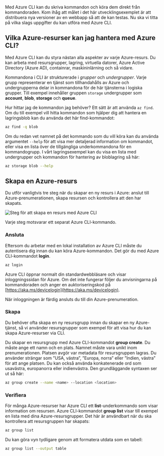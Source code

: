 Med Azure CLI kan du skriva kommandon och köra dem direkt från kommandoraden. Kom ihåg att målet i det här utvecklingsexemplet är att distribuera nya versioner av en webbapp så att de kan testas. Nu ska vi titta på vilka slags uppgifter du kan utföra med Azure CLI.

## <a name="what-azure-resources-can-be-managed-using-the-azure-cli"></a>Vilka Azure-resurser kan jag hantera med Azure CLI?
Med Azure CLI kan du styra nästan alla aspekter av varje Azure-resurs. Du kan arbeta med resursgrupper, lagring, virtuella datorer, Azure Active Directory (Azure AD), containrar, maskininlärning och så vidare.

Kommandona i CLI är strukturerade i _grupper_ och _undergrupper_. Varje grupp representerar en tjänst som tillhandahålls av Azure och undergrupperna delar in kommandona för de här tjänsterna i logiska grupper. Till exempel innehåller gruppen `storage` undergrupper som **account**, **blob**, **storage** och **queue**.

Hur hittar jag de kommandon jag behöver? Ett sätt är att använda `az find`. Om du till exempel vill hitta kommandon som hjälper dig att hantera en lagringsblob kan du använda det här find-kommandot:

```bash
az find -q blob
```

Om du redan vet namnet på det kommando som du vill köra kan du använda argumentet `--help` för att visa mer detaljerad information om kommandot, eller visa en lista över de tillgängliga underkommandona för en kommandogrupp. I vårt lagringsexempel kan du visa en lista med undergrupper och kommandon för hantering av bloblagring så här:

```bash
az storage blob --help
```

## <a name="how-to-create-an-azure-resource"></a>Skapa en Azure-resurs
Du utför vanligtvis tre steg när du skapar en ny resurs i Azure: anslut till Azure-prenumerationen, skapa resursen och kontrollera att den har skapats.

![Steg för att skapa en resurs med Azure CLI](../media-drafts/4-create-resources-overview.png)

Varje steg motsvarar ett separat Azure CLI-kommando.

### <a name="connect"></a>Ansluta
Eftersom du arbetar med en lokal installation av Azure CLI måste du autentisera dig innan du kan köra Azure-kommandon. Det gör du med Azure CLI-kommandot **login**. 

```bash
az login
```

Azure CLI öppnar normalt din standardwebbläsare och visar inloggningssidan för Azure. Om det inte fungerar följer du anvisningarna på kommandoraden och anger en auktoriseringskod på [https://aka.ms/devicelogin](https://aka.ms/devicelogin).

När inloggningen är färdig ansluts du till din Azure-prenumeration. 

### <a name="create"></a>Skapa
Du behöver ofta skapa en ny resursgrupp innan du skapar en ny Azure-tjänst, så vi använder resursgrupper som exempel för att visa hur du kan skapa Azure-resurser via CLI.

Du skapar en resursgrupp med Azure CLI-kommandot **group create**. Du måste ange ett namn och en plats. Namnet måste vara unikt inom prenumerationen. Platsen avgör var metadata för resursgruppen lagras. Du använder strängar som ”USA, västra”, ”Europa, norra” eller ”Indien, västra” för att ange platsen. Du kan också använda konkatenerade ord som usavästra, europanorra eller indienvästra. Den grundläggande syntaxen ser ut så här:

```bash
az group create --name <name> --location <location>
```

### <a name="verify"></a>Verifiera
För många Azure-resurser har Azure CLI ett **list**-underkommando som visar information om resursen. Azure CLI-kommandot **group list** visar till exempel en lista med dina Azure-resursgrupper. Det här är användbart när du ska kontrollera att resursgruppen har skapats:

```bash
az group list
```

Du kan göra vyn tydligare genom att formatera utdata som en tabell:

```bash
az group list --output table
```

